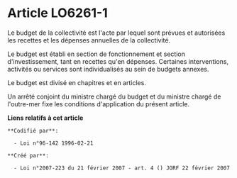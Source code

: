 # Article LO6261-1

Le budget de la collectivité est l'acte par lequel sont prévues et autorisées les recettes et les dépenses annuelles de la
collectivité.

Le budget est établi en section de fonctionnement et section d'investissement, tant en recettes qu'en dépenses. Certaines
interventions, activités ou services sont individualisés au sein de budgets annexes.

Le budget est divisé en chapitres et en articles.

Un arrêté conjoint du ministre chargé du budget et du ministre chargé de l'outre-mer fixe les conditions d'application du
présent article.

**Liens relatifs à cet article**

	**Codifié par**:

	  - Loi n°96-142 1996-02-21

	**Créé par**:

	  - Loi n°2007-223 du 21 février 2007 - art. 4 () JORF 22 février 2007
